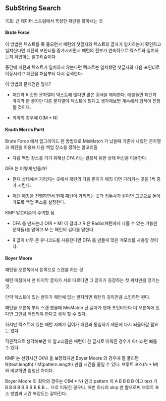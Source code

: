 ## SubString Search

목표: 큰 데이터 스트림에서 특정한 패턴을 찾아내는 것 

#### Brute Force

이 방법은 텍스트를 쭉 훑으면서 패턴의 첫글자와 텍스트의 글자가 일치하는지 확인하고 일치한다면 패턴의 포인터를 증가시키면서
패턴의 전부가 연속적으로 텍스트와 일치하는지 확인하는 알고리즘이다. 

중간에 패턴과 텍스트가 일치하지 않는다면 텍스트는 일치했던 첫글자의 다음 포인터로 이동시키고 패턴을 처음부터 다시 검색한다. 

이 방법의 문제점은 뭘까?

- 패턴과 비슷한 문자열이 텍스트에 많다면 많은 검색을 해야한다. 에를들면 패턴과 마지막 한 글자만 다른 문자열이 텍스트에 많다고 생각해보면 
 계속해서 검색이 진행될 것이다. 

- 최악의 경우에 O(M * N)

#### Knuth Morris Partt 

Brute Force 에서 업그레이드 된 방법으로 MisMatch 가 났을때 기존에 나왔던 문자열과 패턴을 이용해 다음 백업 장소를 정하는
알고리즘

- 다음 백업 장소를 가기 위해선 DFA 라는 결정적 유한 상태 머신을 이용한다. 

DFA 는 어떻게 만들까?   

- 현재 상태에서 가리키는 곳에서 패턴의 다음 문자가 매칭 되면 가리키는 곳을 1씩 증가 시킨다.

- 패턴 매칭을 진행하면서 현재 패턴이 가리키는 곳과 접두사가 같다면 그곳으로 돌아가도록 백업 주소를 설정한다. 

KMP 알고리즘의 주의할 점 

- DFA 를 만드는데 O(R * M) 이 걸리고 R 은 Radix(패턴에서 나올 수 있는 가능한 문자들)를 말하고 M 는 패턴의 길이를 말한다.

- R 값이 너무 큰 유니코드를 사용한다면 DFA 를 만들때 많은 메모리를 사용할 것이다. 

#### Boyer Moore

패턴을 오른쪽에서 왼쪽으로 스캔을 하는 것

패턴 매칭에서 맨 마지막 글자가 서로 다르다면 그 글자가 등장하는 첫 위치만큼 땡기는 것. 

만약 텍스트에 있는 글자가 패턴에 없는 글자라면 패턴의 길이만큼 스킵하면 된다.

패턴을 오른쪽 부터 스캔 했을때 MisMatch 난 글자가 현재 포인터보다 더 오른쪽에 있다면 그만큼 백업되야 한다고 생각 할 수 있다.

하지만 텍스트에 있는 패턴 자체가 길이가 패턴과 동일하기 때문에 다시 되돌아갈 필요는 없다.     

직관적으로 생각해보면 이 알고리즘은 패턴이 한 글자로 이뤄진 경우가 아니라면 빠를 수 있다. 

KMP 는 선형시간 O(N) 을 보장했지만 Boyer Moore 의 경우에 잘 풀리면 N(text.length) / M(pattern.length) 만큼 시간을 줄일 수 있다. 브루트 포스(N * M)와 비교하면 엄청난 차이다.    

Boyer Moore 의 최악의 경우는 O(M * N) 인데 pattern 이 A B B B B 이고 text 가 B B B B B B B B B B  ... 으로 이뤄진 경우다. 
매번 하나의 skip 만 함으로써 브루트 포스 방법과 시간 복잡도는 같아진다. 